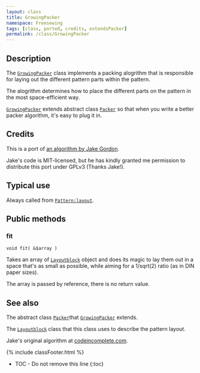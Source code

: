 ```yaml
---
layout: class
title: GrowingPacker
namespace: Freesewing
tags: [class, ported, credits, extendsPacker]
permalink: /class/GrowingPacker
---
```

## Description 

The [`GrowingPacker`](GrowingPacker) class implements a packing
alogrithm that is responsible for laying out the different 
pattern parts within the pattern.

The alogrithm determines how to place the different parts on
the pattern in the most space-efficient way.

[`GrowingPacker`](GrowingPacker) extends abstract class [`Packer`](Packer)
so that when you write a better packer algorithm, it's easy to plug it in.

## Credits

This is a port of [an algorithm by Jake Gordon](http://codeincomplete.com/posts/bin-packing/).

Jake's code is MIT-licensed, but he has kindly granted me
permission to distribute this port under GPLv3 (Thanks Jake!).


## Typical use

Always called from [`Pattern:layout`](Pattern#layout).


## Public methods

### fit

```php?start_inline=1
void fit( &$array )
```
Takes an array of [`Layoutblock`](Layoutblock) object and does its
magic to lay them out in a space that's as small as possible, while
aiming for a  1/sqrt(2) ratio (as in DIN paper sizes).

The array is passed by reference, there is no return value.


## See also

The abstract class [`Packer`](Packer)that [`GrowingPacker`](GrowingPacker)
extends.

The [`Layoutblock`](Layoutblock) class that this class uses to describe 
the pattern layout.

Jake's original algorithm at [codeincomplete.com](http://codeincomplete.com/posts/bin-packing/).

{% include classFooter.html %}
* TOC - Do not remove this line
{:toc}

